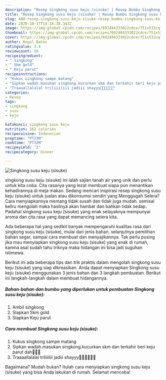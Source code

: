 ```yaml
---
description: "Resep Singkong susu keju (sisuke) | Resep Bumbu Singkong susu keju (sisuke) Yang Sempurna"
title: "Resep Singkong susu keju (sisuke) | Resep Bumbu Singkong susu keju (sisuke) Yang Sempurna"
slug: 480-resep-singkong-susu-keju-sisuke-resep-bumbu-singkong-susu-keju-sisuke-yang-sempurna
date: 2020-10-17T14:16:38.343Z
image: https://img-global.cpcdn.com/recipes/692484333022cdce/751x532cq70/singkong-susu-keju-sisuke-foto-resep-utama.jpg
thumbnail: https://img-global.cpcdn.com/recipes/692484333022cdce/751x532cq70/singkong-susu-keju-sisuke-foto-resep-utama.jpg
cover: https://img-global.cpcdn.com/recipes/692484333022cdce/751x532cq70/singkong-susu-keju-sisuke-foto-resep-utama.jpg
author: Angel Bates
ratingvalue: 3.4
reviewcount: 10
recipeingredient:
- " singkong"
- " Skm gold"
- " Keju parut"
recipeinstructions:
- "Kukus singkong sampe matang"
- "Sipkan wadah.masukan singkong.kucurkan skm dan terkahir beri keju parut dah🤩🤩🤩"
- "Traaaallalalal triliiiliii jadiii shayyy🤩🤩🤩🤤🤤🤤"
categories:
- Resep
tags:
- singkong
- susu
- keju

katakunci: singkong susu keju 
nutrition: 162 calories
recipecuisine: Indonesian
preptime: "PT23M"
cooktime: "PT32M"
recipeyield: "2"
recipecategory: Dinner

---
```



![Singkong susu keju (sisuke)](https://img-global.cpcdn.com/recipes/692484333022cdce/751x532cq70/singkong-susu-keju-sisuke-foto-resep-utama.jpg)


singkong susu keju (sisuke) ini ialah sajian tanah air yang unik dan perlu untuk kita coba. Cita rasanya yang lezat membuat siapa pun menantikan kehadirannya di meja makan.
Sedang mencari inspirasi resep singkong susu keju (sisuke) untuk jualan atau dikonsumsi sendiri yang Menggugah Selera? Cara menyiapkannya memang tidak susah dan tidak juga mudah. semisal keliru mengolah maka hasilnya akan hambar dan bahkan tidak sedap. Padahal singkong susu keju (sisuke) yang enak selayaknya mempunyai aroma dan cita rasa yang dapat memancing selera kita.

Ada beberapa hal yang sedikit banyak mempengaruhi kualitas rasa dari singkong susu keju (sisuke), mulai dari jenis bahan, selanjutnya pemilihan bahan segar, sampai cara membuat dan menyajikannya. Tak perlu pusing jika mau menyiapkan singkong susu keju (sisuke) yang enak di rumah, karena asal sudah tahu triknya maka hidangan ini bisa jadi suguhan istimewa.




Berikut ini ada beberapa tips dan trik praktis dalam mengolah singkong susu keju (sisuke) yang siap dikreasikan. Anda dapat menyiapkan Singkong susu keju (sisuke) menggunakan 3 jenis bahan dan 3 langkah pembuatan. Berikut ini langkah-langkah dalam membuat hidangannya.

<!--inarticleads1-->

##### Bahan-bahan dan bumbu yang diperlukan untuk pembuatan Singkong susu keju (sisuke):

1. Ambil  singkong
1. Siapkan  Skm gold
1. Siapkan  Keju parut




<!--inarticleads2-->

##### Cara membuat Singkong susu keju (sisuke):

1. Kukus singkong sampe matang
1. Sipkan wadah.masukan singkong.kucurkan skm dan terkahir beri keju parut dah🤩🤩🤩
1. Traaaallalalal triliiiliii jadiii shayyy🤩🤩🤩🤤🤤🤤




Bagaimana? Mudah bukan? Itulah cara menyiapkan singkong susu keju (sisuke) yang bisa Anda lakukan di rumah. Selamat mencoba!
